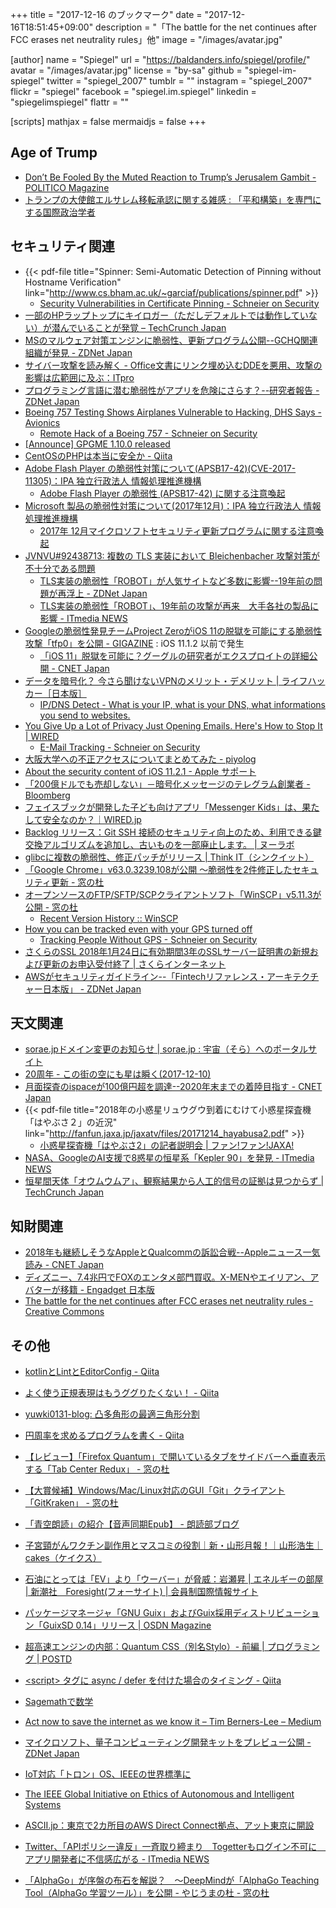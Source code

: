 +++
title = "2017-12-16 のブックマーク"
date =  "2017-12-16T18:51:45+09:00"
description = "「The battle for the net continues after FCC erases net neutrality rules」他"
image = "/images/avatar.jpg"

[author]
name      = "Spiegel"
url       = "https://baldanders.info/spiegel/profile/"
avatar    = "/images/avatar.jpg"
license   = "by-sa"
github    = "spiegel-im-spiegel"
twitter   = "spiegel_2007"
tumblr    = ""
instagram = "spiegel_2007"
flickr    = "spiegel"
facebook  = "spiegel.im.spiegel"
linkedin  = "spiegelimspiegel"
flattr    = ""

[scripts]
  mathjax = false
  mermaidjs = false
+++

## Age of Trump

- [Don’t Be Fooled By the Muted Reaction to Trump’s Jerusalem Gambit - POLITICO Magazine](https://www.politico.com/magazine/story/2017/12/11/trump-jerusalem-israel-reaction-analysis-middle-east-216062)
- [トランプの大使館エルサレム移転承認に関する雑感 : 「平和構築」を専門にする国際政治学者](http://shinodahideaki.blog.jp/archives/22817526.html)

## セキュリティ関連

- {{< pdf-file title="Spinner: Semi-Automatic Detection of Pinning without Hostname Verification" link="http://www.cs.bham.ac.uk/~garciaf/publications/spinner.pdf" >}}
    - [Security Vulnerabilities in Certificate Pinning - Schneier on Security](https://www.schneier.com/blog/archives/2017/12/security_vulner_10.html)
- [一部のHPラップトップにキイロガー（ただしデフォルトでは動作していない）が潜んでいることが発覚 – TechCrunch Japan](http://jp.techcrunch.com/2017/12/12/2017-12-11-some-hp-laptops-are-hiding-a-deactivated-keylogger/amp/)
- [MSのマルウェア対策エンジンに脆弱性、更新プログラム公開--GCHQ関連組織が発見 - ZDNet Japan](https://japan.zdnet.com/article/35111708/)
- [サイバー攻撃を読み解く - Office文書にリンク埋め込むDDEを悪用、攻撃の影響は広範囲に及ぶ：ITpro](http://itpro.nikkeibp.co.jp/atcl/column/17/110800501/120600002/?rt=nocnt)
- [プログラミング言語に潜む脆弱性がアプリを危険にさらす？--研究者報告 - ZDNet Japan](https://japan.zdnet.com/article/35111775/)
- [Boeing 757 Testing Shows Airplanes Vulnerable to Hacking, DHS Says - Avionics](http://www.aviationtoday.com/2017/11/08/boeing-757-testing-shows-airplanes-vulnerable-hacking-dhs-says/)
    - [Remote Hack of a Boeing 757 - Schneier on Security](https://www.schneier.com/blog/archives/2017/12/remote_hack_of_.html)
- [[Announce] GPGME 1.10.0 released](https://lists.gnupg.org/pipermail/gnupg-announce/2017q4/000418.html)
- [CentOSのPHPは本当に安全か - Qiita](https://qiita.com/bezeklik/items/0823b14789d96f847d09)
- [Adobe Flash Player の脆弱性対策について(APSB17-42)(CVE-2017-11305)：IPA 独立行政法人 情報処理推進機構](https://www.ipa.go.jp/security/ciadr/vul/20171213-adobeflashplayer.html)
    - [Adobe Flash Player の脆弱性 (APSB17-42) に関する注意喚起](http://www.jpcert.or.jp/at/2017/at170047.html)
- [Microsoft 製品の脆弱性対策について(2017年12月)：IPA 独立行政法人 情報処理推進機構](https://www.ipa.go.jp/security/ciadr/vul/20171213-ms.html)
    - [2017年 12月マイクロソフトセキュリティ更新プログラムに関する注意喚起](http://www.jpcert.or.jp/at/2017/at170048.html)
- [JVNVU#92438713: 複数の TLS 実装において Bleichenbacher 攻撃対策が不十分である問題](http://jvn.jp/vu/JVNVU92438713/)
    - [TLS実装の脆弱性「ROBOT」が人気サイトなど多数に影響--19年前の問題が再浮上 - ZDNet Japan](https://japan.zdnet.com/article/35111951/)
    - [TLS実装の脆弱性「ROBOT」、19年前の攻撃が再来　大手各社の製品に影響 - ITmedia NEWS](http://www.itmedia.co.jp/news/articles/1712/14/news061.html)
- [Googleの脆弱性発見チームProject ZeroがiOS 11の脱獄を可能にする脆弱性攻撃「tfp0」を公開 - GIGAZINE](https://gigazine.net/news/20171213-ios-11-tfp0/) : iOS 11.1.2 以前で発生
    - [「iOS 11」脱獄を可能に？グーグルの研究者がエクスプロイトの詳細公開 - CNET Japan](https://japan.cnet.com/article/35111867/)
- [データを暗号化？ 今さら聞けないVPNのメリット・デメリット | ライフハッカー［日本版］](https://www.lifehacker.jp/2017/12/171212-the-beginners-guide-to-vpns.html)
    - [IP/DNS Detect - What is your IP, what is your DNS, what informations you send to websites.](https://ipleak.net/)
- [You Give Up a Lot of Privacy Just Opening Emails. Here's How to Stop It | WIRED](https://www.wired.com/story/how-email-open-tracking-quietly-took-over-the-web/)
    - [E-Mail Tracking - Schneier on Security](https://www.schneier.com/blog/archives/2017/12/e-mail_tracking_1.html)
- [大阪大学への不正アクセスについてまとめてみた - piyolog](http://d.hatena.ne.jp/Kango/touch/20171213/1513195810)
- [About the security content of iOS 11.2.1 - Apple サポート](https://support.apple.com/ja-jp/HT208357)
- [「200億ドルでも売却しない」－暗号化メッセージのテレグラム創業者 - Bloomberg](https://www.bloomberg.co.jp/news/articles/2017-12-14/P0WTP76TTDS001)
- [フェイスブックが開発した子ども向けアプリ「Messenger Kids」は、果たして安全なのか？｜WIRED.jp](https://wired.jp/2017/12/12/facebook-messenger-kids/)
- [Backlog リリース：Git SSH 接続のセキュリティ向上のため、利用できる鍵交換アルゴリズムを追加し、古いものを一部廃止します。 | ヌーラボ](https://nulab-inc.com/ja/blog/backlog/backlog-update-2017-11-07/)
- [glibcに複数の脆弱性、修正パッチがリリース | Think IT（シンクイット）](https://thinkit.co.jp/news/bn/13092)
- [「Google Chrome」v63.0.3239.108が公開 ～脆弱性を2件修正したセキュリティ更新 - 窓の杜](https://forest.watch.impress.co.jp/docs/news/1097110.html)
- [オープンソースのFTP/SFTP/SCPクライアントソフト「WinSCP」v5.11.3が公開 - 窓の杜](https://forest.watch.impress.co.jp/docs/news/1097158.html)
    - [Recent Version History :: WinSCP](https://winscp.net/eng/docs/history#5.11.3)
- [How you can be tracked even with your GPS turned off](https://www.androidauthority.com/tracked-gps-off-822865)
    - [Tracking People Without GPS - Schneier on Security](https://www.schneier.com/blog/archives/2017/12/tracking_people_5.html)
- [さくらのSSL 2018年1月24日に有効期間3年のSSLサーバー証明書の新規および更新のお申込受付終了 | さくらインターネット](https://www.sakura.ad.jp/news/sakurainfo/newsentry.php?id=1818)
- [AWSがセキュリティガイドライン--「Fintechリファレンス・アーキテクチャー日本版」 - ZDNet Japan](https://japan.zdnet.com/article/35111748/)

## 天文関連

- [sorae.jpドメイン変更のお知らせ | sorae.jp : 宇宙（そら）へのポータルサイト](http://sorae.info/02/renewal.html)
- [20周年 - この街の空にも星は瞬く(2017-12-10)](https://news.local-group.jp/editor/20171210.html#p01)
- [月面探査のispaceが100億円超を調達--2020年末までの着陸目指す - CNET Japan](https://japan.cnet.com/article/35111881/)
- {{< pdf-file title="2018年の小惑星リュウグウ到着にむけて小惑星探査機「はやぶさ２」の近況" link="http://fanfun.jaxa.jp/jaxatv/files/20171214_hayabusa2.pdf" >}}
    - [小惑星探査機「はやぶさ2」の記者説明会 | ファン!ファン!JAXA!](http://fanfun.jaxa.jp/jaxatv/detail/11078.html)
- [NASA、GoogleのAI支援で8惑星の恒星系「Kepler 90」を発見 - ITmedia NEWS](http://www.itmedia.co.jp/news/articles/1712/15/news065.html)
- [恒星間天体「オウムウムア」、観察結果から人工的信号の証拠は見つからず  |  TechCrunch Japan](http://jp.techcrunch.com/2017/12/15/2017-12-14-observation-of-interstellar-object-oumuamua-shows-no-evidence-of-artificial-signals/)

## 知財関連

- [2018年も継続しそうなAppleとQualcommの訴訟合戦--Appleニュース一気読み - CNET Japan](https://japan.cnet.com/article/35111608/)
- [ディズニー、7.4兆円でFOXのエンタメ部門買収。X-MENやエイリアン、アバターが移籍 - Engadget 日本版](http://japanese.engadget.com/2017/12/14/7-4-fox-x-men/)
- [The battle for the net continues after FCC erases net neutrality rules - Creative Commons](https://creativecommons.org/2017/12/15/battle-net-continues-fcc-erases-net-neutrality-rules/)

## その他

- [kotlinとLintとEditorConfig - Qiita](https://qiita.com/kaelaela/items/508632fd26fdb553dc89)
- [よく使う正規表現はもうググりたくない！ - Qiita](https://qiita.com/dongri/items/2a0a18e253eb5bf9edba)
- [yuwki0131-blog: 凸多角形の最適三角形分割](https://uid0130.blogspot.jp/2017/12/blog-post.html)
- [円周率を求めるプログラムを書く - Qiita](https://qiita.com/pengincoalition/items/d9ed9aacec4149e72efc)
- [【レビュー】「Firefox Quantum」で開いているタブをサイドバーへ垂直表示する「Tab Center Redux」 - 窓の杜](https://forest.watch.impress.co.jp/docs/review/1096294.html)
- [【大賞候補】Windows/Mac/Linux対応のGUI「Git」クライアント「GitKraken」 - 窓の杜](https://forest.watch.impress.co.jp/docs/shseri/nominate/1095976.html)
- [「青空朗読」の紹介【音声同期Epub】 - 朗読部ブログ](https://blog.rodokubu.jp/05)
- [子宮頸がんワクチン副作用とマスコミの役割｜新・山形月報！｜山形浩生｜cakes（ケイクス）](https://cakes.mu/posts/18760)
- [石油にとっては「EV」より「ウーバー」が脅威：岩瀬昇 | エネルギーの部屋 | 新潮社　Foresight(フォーサイト) | 会員制国際情報サイト](http://www.fsight.jp/articles/-/43102)
- [パッケージマネージャ「GNU Guix」およびGuix採用ディストリビューション「GuixSD 0.14」リリース | OSDN Magazine](https://mag.osdn.jp/17/12/08/163000)
- [超高速エンジンの内部：Quantum CSS（別名Stylo）- 前編 | プログラミング | POSTD](http://postd.cc/inside-a-super-fast-css-engine-quantum-css-aka-stylo/)

- [&lt;script> タグに async / defer を付けた場合のタイミング - Qiita](https://qiita.com/phanect/items/82c85ea4b8f9c373d684)
- [Sagemathで数学](https://cocalc.com/share/035377df-f9bd-4d9f-afd7-c47305d887a8/resdiary/20171211/advent.ipynb?viewer=share)
- [Act now to save the internet as we know it – Tim Berners-Lee – Medium](https://medium.com/@timberners_lee/act-now-to-save-the-internet-as-we-know-it-ccf47ce8b39f)
- [マイクロソフト、量子コンピューティング開発キットをプレビュー公開 - ZDNet Japan](https://japan.zdnet.com/article/35111772/)
- [IoT対応「トロン」OS、IEEEの世界標準に](https://newswitch.jp/p/11323)
- [The IEEE Global Initiative on Ethics of Autonomous and Intelligent Systems](https://standards.ieee.org/develop/indconn/ec/autonomous_systems.html)
- [ASCII.jp：東京で2カ所目のAWS Direct Connect拠点、アット東京に開設](http://ascii.jp/elem/000/001/603/1603155/)
- [Twitter、「APIポリシー違反」一斉取り締まり　Togetterもログイン不可に　アプリ開発者に不信感広がる - ITmedia NEWS](http://www.itmedia.co.jp/news/articles/1712/15/news118.html)
- [「AlphaGo」が序盤の布石を解説？　～DeepMindが「AlphaGo Teaching Tool（AlphaGo 学習ツール）」を公開 - やじうまの杜 - 窓の杜](https://forest.watch.impress.co.jp/docs/serial/yajiuma/1096974.html)
